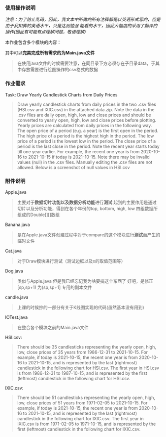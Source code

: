 ### 使用操作说明
*注意：为了防止乱码，因此，我文本中所做的所有注释都是以英语形式写的，但是由于我扣脚的英语水平，只是达到勉强*
*能看的水平，因此大幅度的采用了翻译的操作(因此有可能有点理解问题，敬请理解)*

本作业包含多个模块的内容：

其中可以**完美完成所有需求的为Main.java文件** 
> 在使用java文件的时候需要注意，在同目录下方必须存在子目录data，于其中存放需要进行绘图操作的csv格式的数据

### 作业需求
Task: Draw Yearly Candlestick Charts from Daily Prices
> Draw yearly candlestick charts from daily prices in the two .csv files (HSI.csv and IXIC.csv) in the attached data.zip.
> Note the data in the .csv files are daily open, high, low and close prices and should be converted to yearly open, high, low and close prices before plotting.
> Yearly prices are calculated from daily prices in the following way.
> The open price of a period (e.g. a year) is the first open in the period.
> The high price of a period is the highest high in the period.
> The low price of a period is the lowest low in the period.
> The close price of a period is the last close in the period.
> Note the recent year starts today till one year earlier. For example, the recent one year is from 2020-10-16 to 2021-10-15 if today is 2021-10-15.
> Note there may be invalid values (null) in the .csv files. Manually editing the .csv files are not allowed.
> Below is a screenshot of null values in HSI.csv

### 附件说明
Apple.java
>	主要对于**数据切片功能以及数据分析功能**进行**测试**
> 	起到的主要作用是通过切片以及分析功能，得到在各个年份的top, bottom, high, low
> 	四组数据所组成的Double[][]数组

Banana.java
> 	是在Apple.java文件创建过程中对于compare的这个模块进行**测试**而产生的临时文件

Cat.java
> 	对于Draw模块进行测试（测试边框以及x的取值范围等）

Dog.java
> 	类似与Apple.java
> 	但是我已经忘记我为啥要搞这个东西了
> 	好吧，是修正[sp,sp+1) 为(sp,sp+1] 专用的副本文件

candle.java
> 	上课的时候抄的一部分有关于K线图实现的代码(虽然基本没有用到)

IOTest.java
> 	在整合各个模块之前的Main.java文件

HSI.csv:
>	There should be 35 candlesticks representing the yearly open, high, low, close prices of 35 years from 1986-12-31 to 2021-10-15.
>	For example, if today is 2021-10-15, the recent one year is from 2020-10-16 to 2021-10-15, and is represented by the last (rightmost) candlestick in the following chart for HSI.csv.
> 	The first year in HSI.csv is from 1986-12-31 to 1987-10-15, and is represented by the first (leftmost) candlestick in the following chart for HSI.csv.

IXIC.csv:
> 	There should be 51 candlesticks representing the yearly open, high, low, close prices of 51 years from 1971-02-05 to 2021-10-15.
>	For example, if today is 2021-10-15, the recent one year is from 2020-10-16 to 2021-10-15, and is represented by the last (rightmost) candlestick in the following chart for IXIC.csv.
>	The first year in IXIC.csv is from 1971-02-05 to 1971-10-15, and is represented by the first (leftmost) candlestick in the following chart for IXIC.csv.